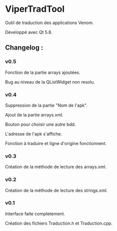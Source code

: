 # ViperTradTool
Outil de traduction des applications Venom.

Développé avec Qt 5.8. 

## Changelog :

### v0.5

Fonction de la partie arrays ajoutées.

Bug au niveau de la QListWidget non resolu.


### v0.4

Suppression de la partie "Nom de l'apk".

Ajout de la partie arrays.xml.

Bouton pour choisir une autre bdd.

L'adresse de l'apk s'affiche.

Fonction à traduire et ligne d'origine fonctionnent.


### v0.3

Création de la méthode de lecture des arrays.xml.


### v0.2

Création de la méthode de lecture des strings.xml.


### v0.1

Interface faite completement.

Création des fichiers Traduction.h et Traduction.cpp.
